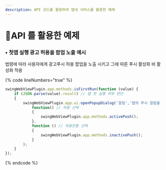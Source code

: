 ```yaml
---
description: API 코드를 활용하여 앱내 서비스를 활용한 예제
---
```


# API 를 활용한 예제

### • 첫앱 실행 광고 허용을 팝업 노출 예시 <a href="#adpopup-permission" id="adpopup-permission"></a>

법령에 따라 사용자에게 광고푸시 허용 팝업을 노출 시키고 그에 따른 푸시 활성화 비 활성화 적용

{% code lineNumbers="true" %}
```javascript
swingWebViewPlugin.app.methods.isFirstRun(function (value) {
    if (JSON.parse(value).result) // 앱 첫 실행 여부 판단
    {
        swingWebViewPlugin.app.ui.openPopupDialog('알림','앱의 푸시 알림을 통해서 광고 및 뉴스 소식을 받아보시겠습니까?','허용','허용안함',
            function() // 허용 선택
            {
                swingWebViewPlugin.app.methods.activePush();
            },
            function () // 허용안함 선택
            {
                swingWebViewPlugin.app.methods.inactivePush();
            }
        );
    }
});
```
{% endcode %}

